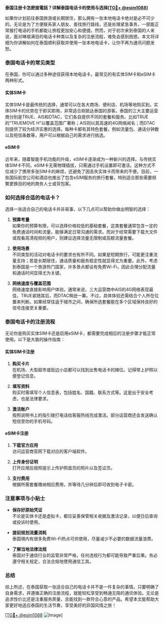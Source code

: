 **泰国注册卡怎麽接電話？详解泰国电话卡的使用与选择[[TG💪+ @esim1088](https://t.me/s/esim1088)]**

如果你计划前往泰国旅游或长期居住，那么拥有一张本地电话卡绝对是必不可少的。无论是为了方便联系家人朋友、查找旅行路线，还是处理紧急事务，一部能正常接打电话的手机都能让旅程更加安心和便捷。然而，对于初次来到泰国的人来说，面对琳琅满目的电话卡种类以及复杂的注册流程，难免会感到困惑。本文将详细为你讲解如何在泰国顺利获取并使用一张本地电话卡，让你不再为通讯问题发愁。

### 泰国电话卡的常见类型

在泰国，你可以通过多种途径获得本地电话卡，最常见的有实体SIM卡和eSIM卡两种形式。

#### 实体SIM卡

实体SIM卡是最传统的选择，通常可以在各大商场、便利店、机场等地购买到。实体SIM卡的优势在于即买即用，非常适合刚抵达泰国的游客。泰国的三大主要运营商分别是TRUE、AIS和DTAC，它们各自提供不同的套餐和服务。比如TRUE的“TRUEMOVE H”以覆盖范围广著称；AIS则以其高速的4G网络闻名；而DTAC则提供了较为经济实惠的选择。每种卡都有其特色套餐，例如流量包、通话分钟数以及短信条数等，用户可以根据自己的需求进行挑选。

#### eSIM卡

近年来，随着智能手机功能的升级，eSIM卡逐渐成为一种新兴的选择。与传统实体SIM卡不同，eSIM卡无需物理插拔，只需通过手机设置即可激活。这种方式不仅减少了携带多张SIM卡的麻烦，还避免了因丢失实体卡而带来的不便。目前，一些国际航空公司和酒店也推出了包含eSIM服务的旅行套餐，特别适合那些需要频繁更换目的地的商务人士或背包客。

### 如何选择合适的电话卡？

选择一张适合自己的电话卡并非易事，以下几点可以帮助你做出明智的选择：

1. **预算考量**  
   如果你的预算有限，可以选择价格较低的基础套餐，这类套餐通常包含一定的免费通话时间和流量，能够满足日常沟通的需求。而对于经常需要下载大文件或观看高清视频的用户，则建议选择流量无限制或高额流量套餐。

2. **使用场景**  
   不同类型的活动对电话卡的要求也有所不同。如果是短期旅行，可能更注重流量支持；若是长期居住，通话质量和服务稳定性就显得尤为重要。此外，考虑到泰国是一个旅游热门国家，许多景点都设有免费Wi-Fi，因此合理分配流量和通话时间显得尤为关键。

3. **网络速度与覆盖范围**  
   网络速度直接影响用户体验。通常来说，三大运营商中AIS的4G网络表现最佳，TRUE紧随其后，而DTAC稍逊一筹。不过，具体体验还需结合个人所在位置来判断。如果经常往返于城市之间，确保所选套餐能在多个区域保持良好的信号连接至关重要。

### 泰国电话卡的注册流程

无论你是购买实体SIM卡还是启用eSIM卡，都需要完成相应的注册步骤才能正常使用。以下是大致的操作指南：

#### 实体SIM卡注册

1. **购买卡片**  
   在机场、大型超市或街边小店都可以找到出售电话卡的摊位。记得带上护照以便登记信息。

2. **填写资料**  
   购买时需填写个人信息表，包括姓名、国籍、联系方式等。这是出于安全考虑，也是法律要求。

3. **激活账户**  
   按照说明书上的指引拨打电话给客服热线完成激活。部分运营商还会发送确认短信至你的手机号码。

#### eSIM卡注册

1. **下载官方应用**  
   访问运营商官网下载对应的客户端软件。

2. **上传身份证明**  
   打开应用后按照提示上传护照首页的照片以及签证页。

3. **支付费用**  
   根据所需套餐缴纳相应费用，并等待几分钟后即可收到电子卡密。

### 注意事项与小贴士

- **保存好原始凭证**  
  不论是实体卡还是虚拟卡，都应妥善保管相关收据及激活记录，以便日后查询或投诉时使用。

- **提前规划流量消耗**  
  泰国境内有很多免费Wi-Fi热点可供使用，尽量减少不必要的数据流量浪费。

- **了解当地法律法规**  
  泰国对于通信行业的监管非常严格，任何违规行为都可能导致严重后果。务必遵守相关规定，合法合规地使用通信工具。

### 总结

综上所述，在泰国获取一张适合自己的电话卡并不是一件复杂的事情。只要明确了自身需求，并遵循正确的注册流程，就能轻松享受到畅通无阻的通讯体验。无论是追求性价比还是注重服务质量，总能找到一款符合心意的产品。希望本文能帮助大家更好地适应泰国的生活节奏，享受美好的异国风情之旅！

[[TG💪+ @esim1088](https://t.me/s/esim1088) ![Image](https://i.postimg.cc/4NQfJmqS/Snipaste-2025-05-13-00-14-12.png)]